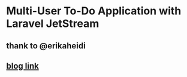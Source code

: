 # Multi-User To-Do Application with Laravel JetStream

## thank to @erikaheidi <br>
## [blog link ](https://dev.to/erikaheidi/creating-a-multi-user-to-do-application-with-laravel-jetstream-2p1k)

